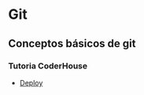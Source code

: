 # Git
## Conceptos básicos de git
### Tutoria CoderHouse

* [Deploy](https://piaachigar.github.io/Git/)

